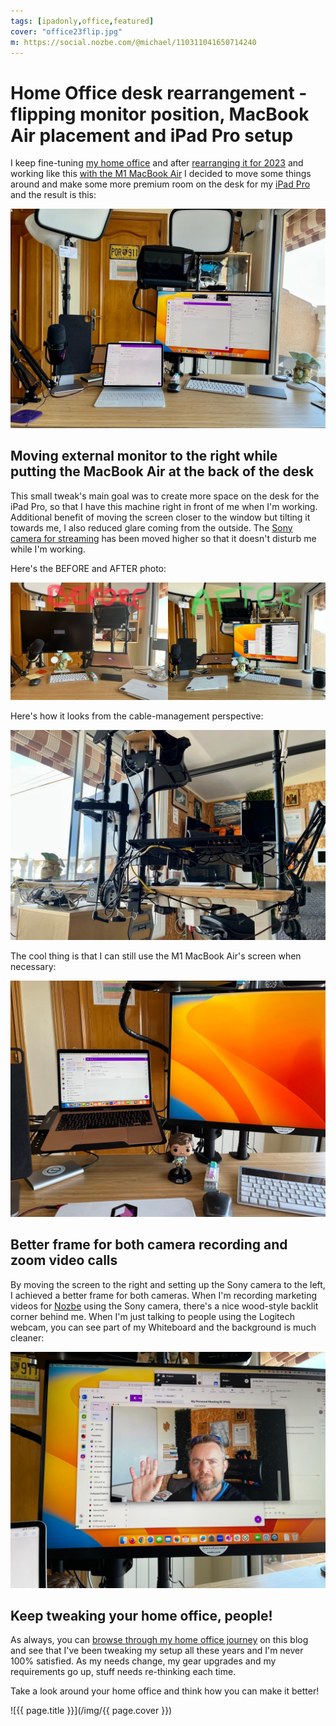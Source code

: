 ```yaml
---
tags: [ipadonly,office,featured]
cover: "office23flip.jpg"
m: https://social.nozbe.com/@michael/110311041650714240
---
```


# Home Office desk rearrangement - flipping monitor position, MacBook Air placement and iPad Pro setup

I keep fine-tuning [my home office](/office) and after [rearranging it for 2023](/office23) and working like this [with the M1 MacBook Air](/ipadmac/) I decided to move some things around and make some more premium room on the desk for my [iPad Pro](/ipadonly/) and the result is this:

<!--More-->

![{{ page.title }} 2](/img/office23flip-full.jpg)

## Moving external monitor to the right while putting the MacBook Air at the back of the desk

This small tweak's main goal was to create more space on the desk for the iPad Pro, so that I have this machine right in front of me when I'm working. Additional benefit of moving the screen closer to the window but tilting it towards me, I also reduced glare coming from the outside. The [Sony camera for streaming](/streaming/) has been moved higher so that it doesn't disturb me while I'm working.

Here's the BEFORE and AFTER photo:

![{{ page.title }} 2](/img/office23flip-before.jpg)

Here's how it looks from the cable-management perspective:

![{{ page.title }} 2](/img/office23flip-cables.jpg)

The cool thing is that I can still use the M1 MacBook Air's screen when necessary:

![{{ page.title }} 2](/img/office23flip-mba.jpg)

## Better frame for both camera recording and zoom video calls

By moving the screen to the right and setting up the Sony camera to the left, I achieved a better frame for both cameras. When I'm recording marketing videos for [Nozbe][n] using the Sony camera, there's a nice wood-style backlit corner behind me. When I'm just talking to people using the Logitech webcam, you can see part of my Whiteboard and the background is much cleaner:

![{{ page.title }} 3](/img/office23flip-frame.jpg)

## Keep tweaking your home office, people!

As always, you can [browse through my home office journey](/office/) on this blog and see that I've been tweaking my setup all these years and I'm never 100% satisfied. As my needs change, my gear upgrades and my requirements go up, stuff needs re-thinking each time.

Take a look around your home office and think how you can make it better!

![{{ page.title }}](/img/{{ page.cover }})

[n]: https://michael.gratis/nozbe
[np]: https://michael.gratis/nozbepersonal